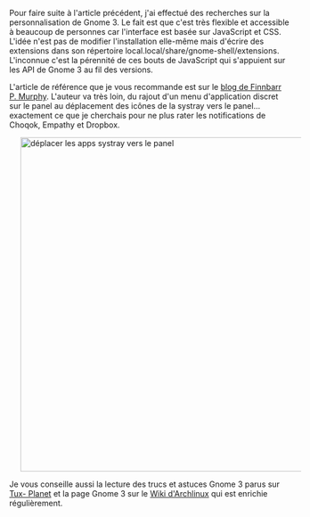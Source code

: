 <!-- title: Personnalisation de Gnome 3 -->
<!-- categories: GNU/Linux Archlinux -->

Pour faire suite à l'article précédent, j'ai effectué des recherches sur la
personnalisation de Gnome 3. <!-- more -->Le fait est que c'est très flexible et accessible
à beaucoup de personnes car l'interface est basée sur JavaScript et CSS.
L'idée n'est pas de modifier l'installation elle-même mais d'écrire des
extensions dans son répertoire local.local/share/gnome-shell/extensions.
L'inconnue c'est la pérennité de ces bouts de JavaScript qui s'appuient sur
les API de Gnome 3 au fil des versions.

L'article de référence que je vous recommande est sur le [blog de Finnbarr P.
Murphy](http://blog.fpmurphy.com/2011/05/more-gnome-shell-customization.html).
L'auteur va très loin, du rajout d'un menu d'application discret sur le panel
au déplacement des icônes de la systray vers le panel... exactement ce que je
cherchais pour ne plus rater les notifications de Choqok, Empathy et Dropbox.

 [<img src="/images/04x/systray2panel.jpg" alt="déplacer les apps systray
vers le panel" width="600" style="margin: 0px 20px" />
](/images/04x/systray2panel.jpg)

Je vous conseille aussi la lecture des trucs et astuces Gnome 3 parus sur [Tux-
Planet](http://www.tux-planet.fr/toutes-les-astuces-pour-gnome-shell/) et la
page Gnome 3 sur le [Wiki
d'Archlinux](https://wiki.archlinux.org/index.php/GNOME_3) qui est enrichie
régulièrement.
